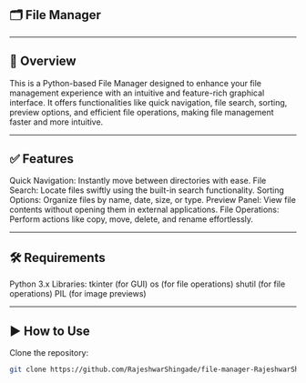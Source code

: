 ## 🗂️ File Manager
---
## 📌 Overview
This is a Python-based File Manager designed to enhance your file management experience with an intuitive and feature-rich graphical interface. It offers functionalities like quick navigation, file search, sorting, preview options, and efficient file operations, making file management faster and more intuitive.

---

## ✅ Features
Quick Navigation: Instantly move between directories with ease.
File Search: Locate files swiftly using the built-in search functionality.
Sorting Options: Organize files by name, date, size, or type.
Preview Panel: View file contents without opening them in external applications.
File Operations: Perform actions like copy, move, delete, and rename effortlessly.

---

## 🛠 Requirements
Python 3.x
Libraries:
tkinter (for GUI)
os (for file operations)
shutil (for file operations)
PIL (for image previews)

---

## ▶ How to Use
Clone the repository:
```bash
git clone https://github.com/RajeshwarShingade/file-manager-RajeshwarShingade-projects-0011

